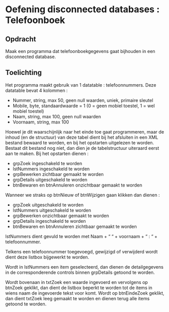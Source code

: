 # Oefening disconnected databases : Telefoonboek
## Opdracht
Maak een programma dat telefoonboekgegevens gaat bijhouden in een disconnected database.
## Toelichting
Het programma maakt gebruik van 1 datatable : telefoonnummers.
Deze datatable bevat 4 kolommen : 
-	Nummer, string, max 50, geen null waarden, uniek, primaire sleutel
-	Mobile, byte, standaardwaarde = 1 (0 = geen mobiel toestel, 1 = wel mobiel toestel)
-	Naam, string, max 100, geen null waarden
-	Voornaam, string, max 100

Hoewel je dit waarschijnlijk naar het einde toe gaat programmeren, maar de inhoud (en de structuur) van deze tabel dient bij het afsluiten in een XML bestand bewaard te worden, en bij het opstarten uitgelezen te worden.  
Bestaat dit bestand nog niet, dan dien je de tabelstructuur uiteraard eerst aan te maken.
Bij het opstarten dienen : 
-	grpZoek ingeschakeld te worden
-	lstNummers ingeschakeld te worden
-	grpBewerken zichtbaar gemaakt te worden
-	grpDetails uitgeschakeld te worden
-	btnBewaren en btnAnnuleren onzichtbaar gemaakt te worden

Wanneer we straks op btnNieuw of btnWijzigen gaan klikken dan dienen : 
-	grpZoek uitgeschakeld te worden
-	lstNummers uitgeschakeld te worden
-	grpBewerken onzichtbaar gemaakt te worden
-	grpDetails ingeschakeld te worden
-	btnBewaren en btnAnnuleren zichtbaar gemaakt te worden

lstNummers dient gevuld te worden met Naam + “ “ + voornaam + “ : “ + telefoonnummer.

Telkens een telefoonnummer toegevoegd, gewijzigd of verwijderd wordt dient deze listbox bijgewerkt te worden.

Wordt in lstNummers een item geselecteerd, dan dienen de detailgegevens in de corresponderende controls binnen grpDetails getoond te worden.

Wordt bovenaan in txtZoek een waarde ingevoerd en vervolgens op btnZoek geklikt, dan dient de listbox beperkt te worden tot de items in wiens naam de ingevoerde tekst voor komt.  Wordt op btnEindeZoek geklikt, dan dient txtZoek leeg gemaakt te worden en dienen terug alle items getoond te worden.
